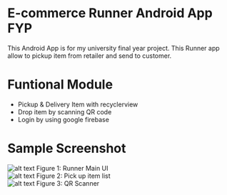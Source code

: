 # E-commerce Runner Android App FYP
This Android App is for my university final year project. This Runner app allow to pickup item from retailer and send to customer.

# Funtional Module
- Pickup & Delivery Item with recyclerview 
- Drop item by scanning QR code
- Login by using google firebase 

# Sample Screenshot

![alt text](https://s15.postimg.cc/nim6xo79n/runner.jpg) Figure 1: Runner Main UI</br>
![alt text](https://s15.postimg.cc/ulu2da4zf/runner_pick_item.jpg)  Figure 2: Pick up item list</br>
![alt text](https://s15.postimg.cc/78w0v3wp7/Screenshot_20180814-181136.png)  Figure 3: QR Scanner</br>
